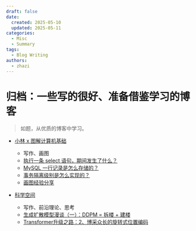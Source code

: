 ```yaml
---
draft: false 
date:
  created: 2025-05-10
  updated: 2025-05-11
categories:
  - Misc
  - Summary
tags:
  - Blog Writing
authors:
  - zhazi
---
```


# 归档：一些写的很好、准备借鉴学习的博客

> 如题，从优质的博客中学习。

- [小林 x 图解计算机基础](https://xiaolincoding.com/)

    - 写作、画图
    - [执行一条 select 语句，期间发生了什么？](https://xiaolincoding.com/mysql/base/how_select.html)
    - [MySQL 一行记录是怎么存储的？](https://xiaolincoding.com/mysql/base/row_format.html)
    - [事务隔离级别是怎么实现的？](https://xiaolincoding.com/mysql/transaction/mvcc.html)
    - [画图经验分享](https://xiaolincoding.com/network/5_learn/draw.html)

- [科学空间](https://spaces.ac.cn/)

    - 写作、前沿理论、思考
    - [生成扩散模型漫谈（一）：DDPM = 拆楼 + 建楼](https://spaces.ac.cn/archives/9119)
    - [Transformer升级之路：2、博采众长的旋转式位置编码](https://spaces.ac.cn/archives/8265)

